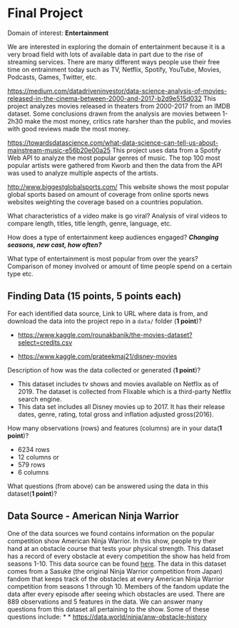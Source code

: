 # Final Project


Domain of interest: **Entertainment**

We are interested in exploring the domain of entertainment because it is a very broad field with lots of available data in part due to the rise of streaming services. There are many different ways people use their free time on entrainment today such as TV, Netflix, Spotify, YouTube, Movies, Podcasts, Games, Twitter, etc.


https://medium.com/datadriveninvestor/data-science-analysis-of-movies-released-in-the-cinema-between-2000-and-2017-b2d9e515d032
This project analyzes movies released in theaters from 2000-2017 from an IMDB dataset. Some conclusions drawn from the analysis are movies between 1-2h30 make the most money, critics rate harsher than the public, and movies with good reviews made the most money.

https://towardsdatascience.com/what-data-science-can-tell-us-about-mainstream-music-e56b20e00a25
This project uses data from a Spotify Web API to analyze the most popular genres of music. The top 100 most popular artists were gathered from Kworb and then the data from the API was used to analyze multiple aspects of the artists.

http://www.biggestglobalsports.com/
This website shows the most popular global sports based on amount of coverage from online sports news websites weighting the coverage based on a countries population.  



What characteristics of a video make is go viral? Analysis of viral videos to compare length, titles, title length, genre, language, etc.

How does a type of entertainment keep audiences engaged? _**Changing seasons, new cast, how often?**_

What type of entertainment is most popular from over the years? Comparison of money involved or amount of time people spend on a certain type etc.

## Finding Data (**15 points**, 5 points each)
For each identified data source,
Link to URL where data is from, and download the data into the project repo in a `data/` folder (**1 point**)?
- https://www.kaggle.com/rounakbanik/the-movies-dataset?select=credits.csv

- https://www.kaggle.com/prateekmaj21/disney-movies

Description of how was the data collected or generated (**1 point**)?
- This dataset includes tv shows and movies available on Netflix as of 2019. The dataset is collected from Flixable which is a third-party Netflix search engine.
- This data set includes all Disney movies up to 2017. It has their release dates, genre, rating, total gross and inflation adjusted gross(2016).

How many observations (rows) and features (columns) are in your data(**1 point**)?
- 6234 rows
- 12 columns
or
- 579 rows
- 6 columns


What questions (from above) can be answered using the data in this dataset(**1 point**)?


## Data Source - American Ninja Warrior


One of the data sources we found contains information on the popular competition show American Ninja Warrior. In this show, people try their hand at an obstacle course that tests your physical strength. This dataset has a record of every obstacle at every competition the show has held from seasons 1-10. This data source can be found [here](#https://data.world/ninja/anw-obstacle-history). The data in this dataset comes from a Sasuke (the original Ninja Warrior competition from Japan) fandom that keeps track of the obstacles at every American Ninja Warrior competition from seasons 1 through 10. Members of the fandom update the data after every episode after seeing which obstacles are used. There are 889 observations and 5 features in the data. We can answer many questions from this dataset all pertaining to the show. Some of these questions include:
*
*
https://data.world/ninja/anw-obstacle-history
